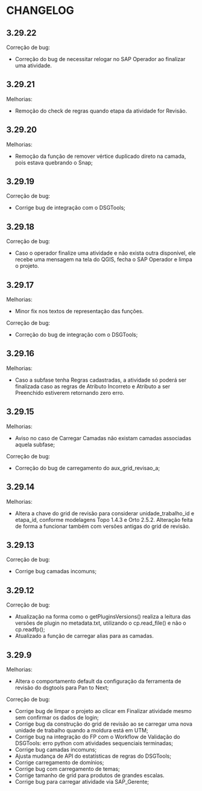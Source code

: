 # CHANGELOG

## 3.29.22

Correção de bug:
- Correção do bug de necessitar relogar no SAP Operador ao finalizar uma atividade.

## 3.29.21

Melhorias:
- Remoção do check de regras quando etapa da atividade for Revisão.

## 3.29.20

Melhorias:
- Remoção da função de remover vértice duplicado direto na camada, pois estava quebrando o Snap;

## 3.29.19

Correção de bug:
- Corrige bug de integração com o DSGTools;

## 3.29.18

Correção de bug:
- Caso o operador finalize uma atividade e não exista outra disponível, ele recebe uma mensagem na tela do QGIS, fecha o SAP Operador e limpa o projeto.

## 3.29.17

Melhorias:
- Minor fix nos textos de representação das funções.

Correção de bug:
- Correção do bug de integração com o DSGTools;

## 3.29.16

Melhorias:
- Caso a subfase tenha Regras cadastradas, a atividade só poderá ser finalizada caso as regras de Atributo Incorreto e Atributo a ser Preenchido estiverem retornando zero erro.

## 3.29.15

Melhorias:
- Aviso no caso de Carregar Camadas não existam camadas associadas aquela subfase;

Correção de bug:
- Correção do bug de carregamento do aux_grid_revisao_a;

## 3.29.14

Melhorias:
- Altera a chave do grid de revisão para considerar unidade_trabalho_id e etapa_id, conforme modelagens Topo 1.4.3 e Orto 2.5.2. Alteração feita de forma a funcionar também com versões antigas do grid de revisão.

## 3.29.13

Correção de bug:

- Corrige bug camadas incomuns;

## 3.29.12

Correção de bug:

- Atualização na forma como o getPluginsVersions() realiza a leitura das versões de plugin no metadata.txt, utilizando o cp.read_file() e não o cp.readfp();
- Atualizado a função de carregar alias para as camadas.

## 3.29.9

Melhorias:

- Altera o comportamento default da configuração da ferramenta de revisão do dsgtools para Pan to Next;

Correção de bug:

- Corrige bug de limpar o projeto ao clicar em Finalizar atividade mesmo sem confirmar os dados de login;
- Corrige bug da construção do grid de revisão ao se carregar uma nova unidade de trabalho quando a moldura está em UTM;
- Corrige bug na integração do FP com o Workflow de Validação do DSGTools: erro python com atividades sequenciais terminadas;
- Corrige bug camadas incomuns;
- Ajusta mudança de API do estatísticas de regras do DSGTools;
- Corrige carregamento de domínios;
- Corrige bug com carregamento de temas;
- Corrige tamanho de grid para produtos de grandes escalas.
- Corrige bug para carregar atividade via SAP_Gerente;